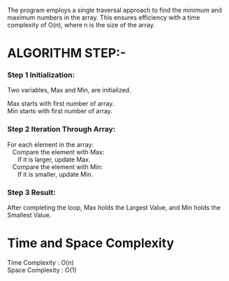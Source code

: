 The program employs a single traversal approach to find the minimum and maximum numbers in the array. This ensures efficiency with a time complexity of O(n), where n is the size of the array.

# ALGORITHM STEP:-

### Step 1 Initialization:

Two variables, Max and Min, are initialized.

Max starts with first number of array.<br>
Min starts with first number of array.

### Step 2 Iteration Through Array:

For each element in the array:<br>
&nbsp;&nbsp;&nbsp;Compare the element with Max:<br>
&nbsp;&nbsp;&nbsp;&nbsp;&nbsp;&nbsp;If it is larger, update Max.<br>
&nbsp;&nbsp;&nbsp;Compare the element with Min:<br>
&nbsp;&nbsp;&nbsp;&nbsp;&nbsp;&nbsp;If it is smaller, update Min.

### Step 3 Result:

After completing the loop, Max holds the Largest Value, and Min holds the Smallest Value.

# Time and Space Complexity

Time Complexity : O(n)<br>
Space Complexity : O(1) 
